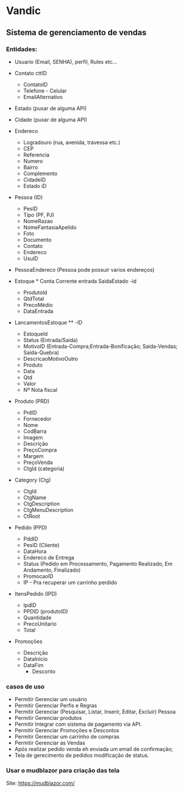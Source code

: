 # Vandic

## Sistema de gerenciamento de vendas
### Entidades:
- Usuario (Email, SENHA), perfil, Rules etc...
- Contato cttID
	 - ContatoID
	 - Telefone
	  - Celular
	 - EmailAlternativo
	
- Estado (puxar de alguma API)
- Cidade  (puxar de alguma API)
- Endereco
	- Logradouro (rua, avenida, travessa etc.)
	- CEP
	- Referencia
	- Numero
	- Bairro
	- Complemento
	- CidadeID
	- Estado iD

- Pessoa (ID)
    - PesID
    - Tipo (PF, PJ)
    - NomeRazao
    - NomeFantasiaApelido
    - Foto
    - Documento
    - Contato
    - Endereco
    - UsuID
	  
- PessoaEndereco (Pessoa pode possuir varios endereços)

- Estoque * Conta Corrente entrada SaidaEstado
    -id  
    - ProdutoId
    - QtdTotal
    - PrecoMédio  
    - DataEntrada

- LancamentosEstoque **
  -ID
  - EstoqueId
  - Status (Entrada/Saida)
  - MotivoID  (Entrada-Compra;Entrada-Bonificação; Saida-Vendas; Saida-Quebra)
  - DescricaoMotivoOutro
  - Produto 
  - Data
  - Qtd
  - Valor
  - Nº Nota fiscal
 
- Produto (PRD)
    - PrdID
    - Fornecedor
    - Nome   
    - CodBarra
    - Imagem
    - Descrição
    - PreçoCompra   
    - Margem
    - PreçoVenda
    - CtgId (categoria)

- Category (Ctg)
    - CtgId
    - CtgName
    - CtgDescription
    - CtgMenuDescription
    - CtRoot

- Pedido  (PPD)
    - PddID
    - PesID (Cliente)
    - DataHora
    - Endereco de Entrega
	- Status (Pedido em Processamento, Pagamento Realizado, Em Andamento,  Finalizado)
	- PromocaoID
	- IP - Pra recuperar um carrinho perdido

- ItensPedido (IPD)
    - IpdID
    - PPDID (produtoID)
    - Quantidade
    - PrecoUnitario
    - Total
- Promoções
	- Descrição
	- DataInicio
 	- DataFim
        - Desconto

###  casos de uso
- Permitir Gerenciar um usuário
- Permitir Gerenciar Perfis e Regras
- Permitir Gerenciar  (Pesquisar, Listar, Inserir, Editar, Excluir) Pessoa
- Permitir Gerenciar  produtos
- Permitir Integrar com sistema de pagamento via API.
- Permitir Gerenciar Promoções e Descontos
- Permitir Gerenciar um carrinho de compras
- Permitir Gerenciar as Vendas
- Após realizar pedido venda eh enviada um email de confirmação;
- Tela de gerecimento de pedidos modificação de status.

### Usar o mudblazor para criação das tela
 Site: https://mudblazor.com/

